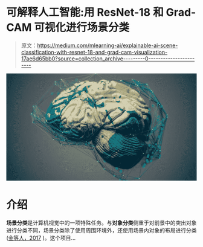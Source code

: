 # 可解释人工智能:用 ResNet-18 和 Grad-CAM 可视化进行场景分类

> 原文：<https://medium.com/mlearning-ai/explainable-ai-scene-classification-with-resnet-18-and-grad-cam-visualization-17ae6d65bb0?source=collection_archive---------0----------------------->

![](img/53c3282834130ea0c557d713da37b79e.png)

# 介绍

**场景分类**是计算机视觉中的一项特殊任务。与**对象分类**侧重于对前景中的突出对象进行分类不同，场景分类除了使用周围环境外，还使用场景内对象的布局进行分类([金等人，2017](http://cs231n.stanford.edu/reports/2017/pdfs/102.pdf) )。这个项目…